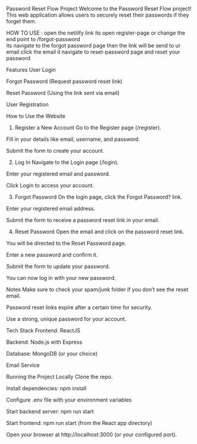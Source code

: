 Password Reset Flow Project
Welcome to the Password Reset Flow project! This web application allows users to securely reset their passwords if they forget them.

HOW TO USE :
open the netilify link its open register-page 
or change the end point to /forgot-password  
its navigate to the forgot password page then the link will be send to ur email
click the email it navigate to reset-password page and reset your password


Features
User Login

Forgot Password (Request password reset link)

Reset Password (Using the link sent via email)

User Registration

How to Use the Website
1. Register a New Account
Go to the Register page (/register).

Fill in your details like email, username, and password.

Submit the form to create your account.

2. Log In
Navigate to the Login page (/login).

Enter your registered email and password.

Click Login to access your account.

3. Forgot Password
On the login page, click the Forgot Password? link.

Enter your registered email address.

Submit the form to receive a password reset link in your email.

4. Reset Password
Open the email and click on the password reset link.

You will be directed to the Reset Password page.

Enter a new password and confirm it.

Submit the form to update your password.

You can now log in with your new password.

Notes
Make sure to check your spam/junk folder if you don’t see the reset email.

Password reset links expire after a certain time for security.

Use a strong, unique password for your account.

Tech Stack
Frontend: ReactJS

Backend: Node.js with Express

Database: MongoDB (or your choice)

Email Service

Running the Project Locally
Clone the repo.

Install dependencies: npm install

Configure .env file with your environment variables 

Start backend server: npm run start

Start frontend: npm run start (from the React app directory)

Open your browser at http://localhost:3000 (or your configured port).


